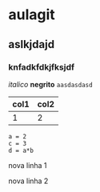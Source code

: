 # aulagit

## aslkjdajd 

### knfadkfdkjfksjdf

*italico*
**negrito**
`aasdasdasd`

| col1 | col2 |
|---|---|
| 1 | 2 |

```
a = 2
c = 3
d = a*b
```
nova linha 1

nova linha 2

